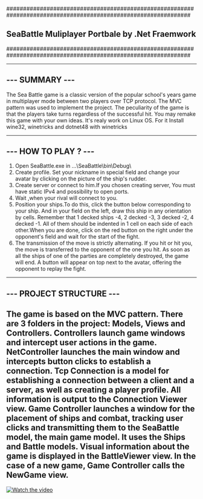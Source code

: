 ###############################################################################################################
##                                SeaBattle Muliplayer Portbale by .Net Fraemwork                            ##          
###############################################################################################################

---------------------------------------------------------------------------------------------------------------
---                                                   SUMMARY                                          ---
---------------------------------------------------------------------------------------------------------------

The Sea Battle game is a classic version of the popular school's years game in multiplayer mode between 
two players over TCP protocol. The MVC pattern was used to implement the project. The peculiarity of the game 
is that the players take turns regardless of the successful hit. You may remake this game with your own ideas.
It's realy work on Linux OS.
For it Install wine32, winetricks and dotnet48 with winetricks

---------------------------------------------------------------------------------------------------------------
---                                                HOW TO PLAY ?                                            ---
---------------------------------------------------------------------------------------------------------------

1. Open SeaBattle.exe in ...\SeaBattle\bin\Debug\
2. Create profile. Set your nickname in special field and change your avatar by clicking on the picture of the 
ship's rudder.
3. Create server or connect to him.If you chosen creating server, You must have static IPv4 and possibility to 
open ports.
4. Wait ,when your rival will connect to you.
5. Position your ships.To do this, click the button below corresponding to your ship. And in your field on the 
left, draw this ship in any orientation by cells. Remember that 1 decked ships -4, 2 decked -3, 3 decked -2, 4 
decked -1. All of them should be indented in 1 cell on each side of each other.When you are done, click on the
 red button on the right under the opponent's field and wait for the start of the fight.
6. The transmission of the move is strictly alternating. If you hit or hit you, the move is transferred to the 
opponent of the one you hit. As soon as all the ships of one of the parties are completely destroyed, the game 
will end. A button will appear on top next to the avatar, offering the opponent to replay the fight.

---------------------------------------------------------------------------------------------------------------
---                                               PROJECT STRUCTURE                                         ---
---------------------------------------------------------------------------------------------------------------

The game is based on the MVC pattern. There are 3 folders in the project: Models, Views and Controllers. 
Controllers launch game windows and intercept user actions in the game. NetController launches the main window 
and intercepts button clicks to establish a connection. Tcp Connection is a model for establishing a connection 
between a client and a server, as well as creating a player profile. All information is output to the Connection 
Viewer view. Game Controller launches a window for the placement of ships and combat, tracking user clicks and 
transmitting them to the SeaBattle model, the main game model. It uses the Ships and Battle models. Visual 
information about the game is displayed in the BattleViewer view. In the case of a new game, Game Controller
 calls the NewGame view.
----------------------------------------------------------------------------------------------------------------
[![Watch the video](https://raw.github.com/GabLeRoux/WebMole/master/ressources/WebMole_Youtube_Video.png)](http://youtu.be/vt5fpE0bzSY)